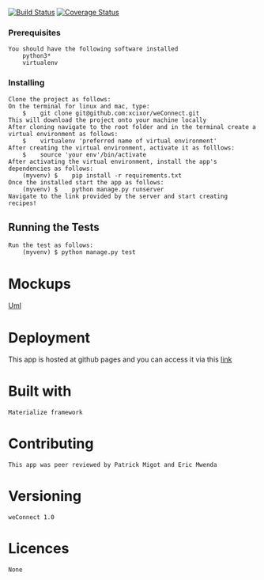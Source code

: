 [![Build Status](https://travis-ci.org/xcixor/weConnect.svg?branch=master)](https://travis-ci.org/xcixor/weConnect)
[![Coverage Status](https://coveralls.io/repos/github/xcixor/weConnect/badge.svg?branch=master)](https://coveralls.io/github/xcixor/weConnect?branch=master)

### Prerequisites
    You should have the following software installed
        python3*
        virtualenv
### Installing
    Clone the project as follows:
    On the terminal for linux and mac, type: 
        $    git clone git@github.com:xcixor/weConnect.git
    This will download the project onto your machine locally
    After cloning navigate to the root folder and in the terminal create a virtual environment as follows:
        $    virtualenv 'preferred name of virtual environment'
    After creating the virtual environment, activate it as folllows:
        $    source 'your env'/bin/activate
    After activating the virtual environment, install the app's dependencies as follows:
        (myvenv) $    pip install -r requirements.txt
    Once the installed start the app as follows:
        (myvenv) $    python manage.py runserver
    Navigate to the link provided by the server and start creating recipes!

## Running the Tests
    Run the test as follows:
        (myvenv) $ python manage.py test

# Mockups
[Uml](/designs/uml.png)

# Deployment
This app is hosted at github pages and you can access it
via this [link](https://xcixor.github.io/weConnect/)

# Built with
    Materialize framework 

# Contributing
    This app was peer reviewed by Patrick Migot and Eric Mwenda

# Versioning
    weConnect 1.0

# Licences
    None

